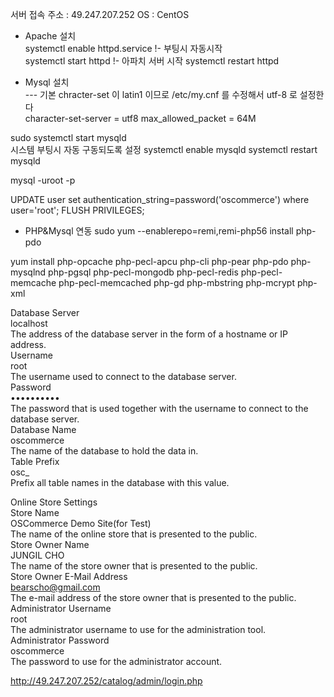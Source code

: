 서버 접속 주소 : 49.247.207.252
OS : CentOS  

- Apache 설치  
systemctl enable httpd.service            !- 부팅시 자동시작  
systemctl start httpd                     !- 아파치 서버 시작 
systemctl restart httpd  



- Mysql 설치  
--- 기본 chracter-set 이 latin1 이므로 /etc/my.cnf 를 수정해서 utf-8 로 설정한다  
    character-set-server = utf8
    max_allowed_packet = 64M

sudo systemctl start mysqld  
시스템 부팅시 자동 구동되도록 설정
systemctl enable mysqld
systemctl restart mysqld

mysql -uroot -p

UPDATE user set authentication_string=password('oscommerce') where user='root';
FLUSH PRIVILEGES;

- PHP&Mysql 연동
sudo yum --enablerepo=remi,remi-php56 install php-pdo

yum install php-opcache php-pecl-apcu php-cli php-pear php-pdo php-mysqlnd php-pgsql php-pecl-mongodb php-pecl-redis php-pecl-memcache php-pecl-memcached php-gd php-mbstring php-mcrypt php-xml




Database Server  
localhost  
The address of the database server in the form of a hostname or IP address.  
Username   
root  
The username used to connect to the database server.  
Password   
••••••••••  
The password that is used together with the username to connect to the database server.  
Database Name   
oscommerce  
The name of the database to hold the data in.  
Table Prefix   
osc_  
Prefix all table names in the database with this value.  




Online Store Settings  
Store Name   
OSCommerce Demo Site(for Test)  
The name of the online store that is presented to the public.  
Store Owner Name   
JUNGIL CHO  
The name of the store owner that is presented to the public.  
Store Owner E-Mail Address   
bearscho@gmail.com  
The e-mail address of the store owner that is presented to the public.  
Administrator Username   
root  
The administrator username to use for the administration tool.  
Administrator Password   
oscommerce  
The password to use for the administrator account.  


http://49.247.207.252/catalog/admin/login.php   
